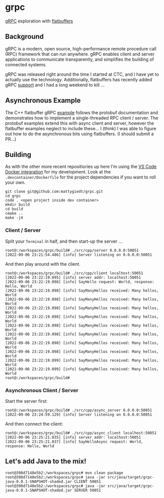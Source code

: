 # grpc
[gRPC](https://github.com/grpc/grpc) exploration with [flatbuffers](https://github.com/google/flatbuffers)

## Background
gRPC is a modern, open source, high-performance remote procedure call (RPC) framework that can run anywhere. gRPC enables client and server applications to communicate transparently, and simplifies the building of connected systems.

gRPC was released right around the time I started at CTC, and I have yet to actually use the technology. Additionally, flatbuffers has recently added gRPC [support](https://grpc.io/blog/grpc-flatbuffers/) and I had a long weekend to kill ...

## Asynchronous Example
The C++ flatbuffer gRPC [example](https://github.com/google/flatbuffers/tree/master/grpc/samples/greeter) follows the protobuf documentation and demonstrates how to implement a single-threaded RPC client / server. The protobuf examples extend this with async client and server, however the flatbuffer examples neglect to include these... I (think) I was able to figure out how to do the asynchronous bits using flatbuffers. (I should submit a PR...)

## Building
As with the other more recent repositiories up here I'm using the [VS Code Docker integration](https://code.visualstudio.com/docs/remote/containers) for my development. Look at the `.devcontainer/Dockerfile` for the project dependencies if you want to roll your own.

```
git clone git@github.com:mattygiedt/grpc.git
cd grpc
code . <open project inside dev container>
mkdir build
cd build
cmake ..
make -j4
```

### Client / Server
Split your `Terminal` in half, and then start-up the server ...
```
root@:/workspaces/grpc/build# ./src/cpp/server 0.0.0.0:50051
[2022-09-06 23:21:54.486] [info] Server listening on 0.0.0.0:50051
```

And then play around with the client.
```
root@:/workspaces/grpc/build# ./src/cpp/client localhost:50051
[2022-09-06 23:22:19.095] [info] server addr: localhost:50051
[2022-09-06 23:22:19.098] [info] SayHello request: World, response: Hello, World
[2022-09-06 23:22:19.098] [info] SayManyHellos received: Many hellos, World
[2022-09-06 23:22:19.098] [info] SayManyHellos received: Many hellos, World
[2022-09-06 23:22:19.098] [info] SayManyHellos received: Many hellos, World
[2022-09-06 23:22:19.098] [info] SayManyHellos received: Many hellos, World
[2022-09-06 23:22:19.098] [info] SayManyHellos received: Many hellos, World
[2022-09-06 23:22:19.098] [info] SayManyHellos received: Many hellos, World
[2022-09-06 23:22:19.098] [info] SayManyHellos received: Many hellos, World
[2022-09-06 23:22:19.098] [info] SayManyHellos received: Many hellos, World
[2022-09-06 23:22:19.099] [info] SayManyHellos received: Many hellos, World
[2022-09-06 23:22:19.099] [info] SayManyHellos received: Many hellos, World
root@:/workspaces/grpc/build#
```

### Asynchronous Client / Server
Start the server first:
```
root@:/workspaces/grpc/build# ./src/cpp/async_server 0.0.0.0:50051
[2022-09-06 23:24:59.129] [info] Server listening on 0.0.0.0:50051
```

And then connect the client:
```
root@:/workspaces/grpc/build# ./src/cpp/async_client localhost:50051
[2022-09-06 23:25:21.035] [info] server addr: localhost:50051
[2022-09-06 23:25:21.037] [info] SayHelloAsync request: World, response: Hello, World
```

## Let's add Java to the mix!
```
root@398d7148e5b2:/workspaces/grpc# mvn clean package
root@398d7148e5b2:/workspaces/grpc# java -jar src/java/target/grpc-java-0.0.1-SNAPSHOT-shaded.jar CLIENT 50051
root@398d7148e5b2:/workspaces/grpc# java -jar src/java/target/grpc-java-0.0.1-SNAPSHOT-shaded.jar SERVER 50051
```

